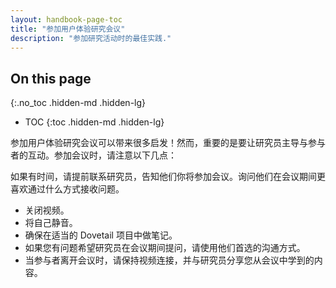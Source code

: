 ```yaml
---
layout: handbook-page-toc
title: "参加用户体验研究会议"
description: "参加研究活动时的最佳实践."
---
```


## On this page
{:.no_toc .hidden-md .hidden-lg}

- TOC
{:toc .hidden-md .hidden-lg}




参加用户体验研究会议可以带来很多启发！然而，重要的是要让研究员主导与参与者的互动。参加会议时，请注意以下几点：

如果有时间，请提前联系研究员，告知他们你将参加会议。询问他们在会议期间更喜欢通过什么方式接收问题。

* 关闭视频。
* 将自己静音。
* 确保在适当的 Dovetail 项目中做笔记。
* 如果您有问题希望研究员在会议期间提问，请使用他们首选的沟通方式。
* 当参与者离开会议时，请保持视频连接，并与研究员分享您从会议中学到的内容。
